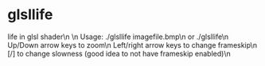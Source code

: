 glsllife
========

life in glsl shader\n
\n
Usage: ./glsllife imagefile.bmp\n
	or ./glsllife\n
Up/Down arrow keys to zoom\n
Left/right arrow keys to change frameskip\n
[/] to change slowness (good idea to not have frameskip enabled)\n
